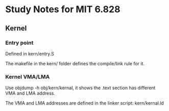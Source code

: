 # Study Notes for MIT 6.828

## Kernel

### Entry point

Defined in kern/entry.S

The makefile in the kern/ folder defines the compile/link rule for it.

### Kernel VMA/LMA

Use objdump -h obj/kern/kernal, it shows the .text section has different VMA and
LMA address.

The VMA and LMA addresses are defined in the linker script: kern/kernal.ld

